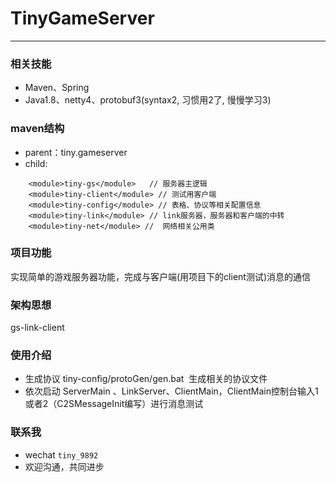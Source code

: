 # TinyGameServer

----
### 相关技能

- Maven、Spring
- Java1.8、netty4、protobuf3(syntax2, 习惯用2了, 慢慢学习3)

### maven结构

- parent：tiny.gameserver
- child: 
```
	<module>tiny-gs</module>   // 服务器主逻辑
	<module>tiny-client</module> // 测试用客户端
	<module>tiny-config</module> // 表格、协议等相关配置信息
	<module>tiny-link</module> // link服务器，服务器和客户端的中转
	<module>tiny-net</module> //  网络相关公用类
```

### 项目功能
实现简单的游戏服务器功能，完成与客户端(用项目下的client测试)消息的通信

### 架构思想
gs-link-client

### 使用介绍

- 生成协议 tiny-config/protoGen/gen.bat  生成相关的协议文件
- 依次启动 ServerMain 、LinkServer、ClientMain，ClientMain控制台输入1或者2（C2SMessageInit编写）进行消息测试

### 联系我

- wechat `tiny_9892`
- 欢迎沟通，共同进步
